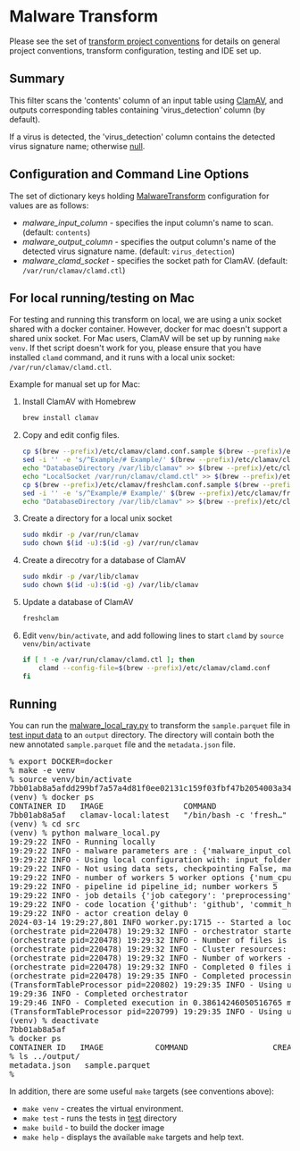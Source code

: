 # Malware Transform 
Please see the set of
[transform project conventions](../../README.md#Transform-Project-Conventions)
for details on general project conventions, transform configuration,
testing and IDE set up.

## Summary 
This filter scans the 'contents' column of an input table using [ClamAV](https://www.clamav.net/), and outputs corresponding tables containing 'virus_detection' column (by default).

If a virus is detected, the 'virus_detection' column contains the detected virus signature name; otherwise [null](https://arrow.apache.org/docs/python/generated/pyarrow.null.html).

## Configuration and Command Line Options

The set of dictionary keys holding [MalwareTransform](src/malware_transform.py) 
configuration for values are as follows:

* _malware_input_column_ - specifies the input column's name to scan. (default: `contents`)
* _malware_output_column_ - specifies the output column's name of the detected virus signature name. (default: `virus_detection`)
* _malware_clamd_socket_ - specifies the socket path for ClamAV. (default: `/var/run/clamav/clamd.ctl`)

## For local running/testing on Mac

For testing and running this transform on local, we are using a unix socket shared with a docker container.
However, docker for mac doesn't support a shared unix socket.
For Mac users, ClamAV will be set up by running `make venv`.
If thet script doesn't work for you, please ensure that you have installed `clamd` command, and it runs with a local unix socket: `/var/run/clamav/clamd.ctl`.

Example for manual set up for Mac:

1. Install ClamAV with Homebrew
    ```sh
    brew install clamav
    ```
1. Copy and edit config files.
    ```sh
    cp $(brew --prefix)/etc/clamav/clamd.conf.sample $(brew --prefix)/etc/clamav/clamd.conf
    sed -i '' -e 's/^Example/# Example/' $(brew --prefix)/etc/clamav/clamd.conf
    echo "DatabaseDirectory /var/lib/clamav" >> $(brew --prefix)/etc/clamav/clamd.conf
    echo "LocalSocket /var/run/clamav/clamd.ctl" >> $(brew --prefix)/etc/clamav/clamd.conf
    cp $(brew --prefix)/etc/clamav/freshclam.conf.sample $(brew --prefix)/etc/clamav/freshclam.conf
    sed -i '' -e 's/^Example/# Example/' $(brew --prefix)/etc/clamav/freshclam.conf
    echo "DatabaseDirectory /var/lib/clamav" >> $(brew --prefix)/etc/clamav/freshclam.conf
    ```
1. Create a directory for a local unix socket
    ```sh
    sudo mkdir -p /var/run/clamav
    sudo chown $(id -u):$(id -g) /var/run/clamav
    ```
1. Create a direcotry for a database of ClamAV
    ```sh
    sudo mkdir -p /var/lib/clamav
    sudo chown $(id -u):$(id -g) /var/lib/clamav
    ```
1. Update a database of ClamAV
    ```sh
    freshclam
    ```
1. Edit `venv/bin/activate`, and add following lines to start `clamd` by `source venv/bin/activate`
    ```sh
    if [ ! -e /var/run/clamav/clamd.ctl ]; then
        clamd --config-file=$(brew --prefix)/etc/clamav/clamd.conf
    fi
    ```

## Running
You can run the [malware_local_ray.py](src/malware_local_ray.py) to
transform the `sample.parquet` file in [test input data](test-data/input) 
to an `output` directory.  The directory will contain both the new
annotated `sample.parquet` file and the `metadata.json` file.
<pre>
% export DOCKER=docker
% make -e venv
% source venv/bin/activate
7bb01ab8a5afdd299bf7a57a4d81f0ee02131c159f03fbf47b2054003a3481b2
(venv) % docker ps
CONTAINER ID   IMAGE                 COMMAND                  CREATED         STATUS         PORTS                    NAMES
7bb01ab8a5af   clamav-local:latest   "/bin/bash -c 'fresh…"   3 seconds ago   Up 2 seconds   0.0.0.0:3310->3310/tcp   clamav
(venv) % cd src
(venv) % python malware_local.py
19:29:22 INFO - Running locally
19:29:22 INFO - malware parameters are : {'malware_input_column': 'contents', 'malware_output_column': 'virus_detection', 'malware_clamd_socket': '../.tmp/clamd.ctl'}
19:29:22 INFO - Using local configuration with: input_folder - /home/tkyg/granite/fm-data-engineering/transforms/code/malware/test-data/input output_folder - /home/tkyg/granite/fm-data-engineering/transforms/code/malware/output
19:29:22 INFO - Not using data sets, checkpointing False, max files -1
19:29:22 INFO - number of workers 5 worker options {'num_cpus': 0.8}
19:29:22 INFO - pipeline id pipeline_id; number workers 5
19:29:22 INFO - job details {'job category': 'preprocessing', 'job name': 'Malware', 'job type': 'ray', 'job id': 'job_id'}
19:29:22 INFO - code location {'github': 'github', 'commit_hash': '12345', 'path': 'path'}
19:29:22 INFO - actor creation delay 0
2024-03-14 19:29:27,801 INFO worker.py:1715 -- Started a local Ray instance. View the dashboard at 127.0.0.1:8265
(orchestrate pid=220478) 19:29:32 INFO - orchestrator started at 2024-03-14 19:29:32
(orchestrate pid=220478) 19:29:32 INFO - Number of files is 1, source profile {'max_file_size': 0.00240325927734375, 'min_file_size': 0.00240325927734375, 'total_file_size': 0.00240325927734375}
(orchestrate pid=220478) 19:29:32 INFO - Cluster resources: {'cpus': 8, 'gpus': 0, 'memory': 6.4991294872015715, 'object_store': 3.249564742669463}
(orchestrate pid=220478) 19:29:32 INFO - Number of workers - 5 with {'num_cpus': 0.8} each
(orchestrate pid=220478) 19:29:32 INFO - Completed 0 files in 3.562370936075846e-05 min. Waiting for completion
(orchestrate pid=220478) 19:29:35 INFO - Completed processing in 0.05764161348342896 min
(TransformTableProcessor pid=220802) 19:29:35 INFO - Using unix socket: ../.tmp/clamd.ctl
19:29:36 INFO - Completed orchestrator
19:29:46 INFO - Completed execution in 0.38614246050516765 min, execution result 0
(TransformTableProcessor pid=220799) 19:29:35 INFO - Using unix socket: ../.tmp/clamd.ctl [repeated 4x across cluster] (Ray deduplicates logs by default. Set RAY_DEDUP_LOGS=0 to disable log deduplication, or see https://docs.ray.io/en/master/ray-observability/ray-logging.html#log-deduplication for more options.)
(venv) % deactivate
7bb01ab8a5af
% docker ps
CONTAINER ID   IMAGE           COMMAND                  CREATED       STATUS       PORTS     NAMES
% ls ../output/
metadata.json	sample.parquet
%
</pre>

In addition, there are some useful `make` targets (see conventions above):
* `make venv` - creates the virtual environment.
* `make test` - runs the tests in [test](test) directory
* `make build` - to build the docker image
* `make help` - displays the available `make` targets and help text.






